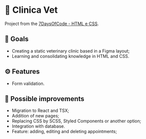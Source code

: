 # 🏥 Clinica Vet

Project from the [7DaysOfCode - HTML e CSS](https://7daysofcode.io/matricula/html-css-linkedin). 

## 🎯 Goals

- Creating a static veterinary clinic based in a Figma layout;
- Learning and consolidating knowledge in HTML and CSS.

## ⚙️ Features 

- Form validation.

## 🧠 Possible improvements

- Migration to React and TSX;
- Addition of new pages;
- Replacing CSS by SCSS, Styled Components or another option;
- Integration with database.
- Feature: adding, editing and deleting appointments;
